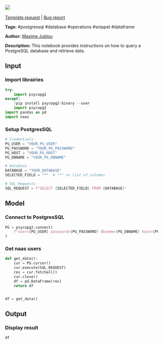 <a href="https://app.naas.ai/user-redirect/naas/downloader?url=https://raw.githubusercontent.com/jupyter-naas/awesome-notebooks/master/PostgresSQL/PostgresSQL_Get_data_from_database.ipynb" target="_parent"><img src="https://naasai-public.s3.eu-west-3.amazonaws.com/open_in_naas.svg"/></a><br><br><a href="https://github.com/jupyter-naas/awesome-notebooks/issues/new?assignees=&labels=&template=template-request.md&title=Tool+-+Action+of+the+notebook+">Template request</a> | <a href="https://github.com/jupyter-naas/awesome-notebooks/issues/new?assignees=&labels=bug&template=bug_report.md&title=PostgresSQL+-+Get+data+from+database:+Error+short+description">Bug report</a>

**Tags:** #postgressql #database #operations #snippet #dataframe

**Author:** [Maxime Jublou](https://www.linkedin.com/in/maximejublou/)

**Description:** This notebook provides instructions on how to query a PostgreSQL database and retrieve data.

## Input

### Import librairies


```python
try:
    import psycopg2
except:
    !pip install psycopg2-binary --user
    import psycopg2
import pandas as pd
import naas
```

### Setup PostgresSQL


```python
# Credentials
PG_USER = "YOUR_PG_USER"
PG_PASSWORD = "YOUR_PG_PASSWORD"
PG_HOST = "YOUR_PG_HOST"
PG_DBNAME = "YOUR_PG_DBNAME"

# Database
DATABASE = "YOUR_DATABASE"
SELECTED_FIELD = "*"  # "*" or list of columns

# SQL Requests
SQL_REQUEST = f"SELECT {SELECTED_FIELD} FROM {DATABASE}"
```

## Model

### Connect to PostgresSQL


```python
PG = psycopg2.connect(
    f"user={PG_USER} password={PG_PASSWORD} dbname={PG_DBNAME} host={PG_HOST}"
)
```

### Get naas users


```python
def get_data():
    cur = PG.cursor()
    cur.execute(SQL_REQUEST)
    res = cur.fetchall()
    cur.close()
    df = pd.DataFrame(res)
    return df


df = get_data()
```

## Output

### Display result


```python
df
```
